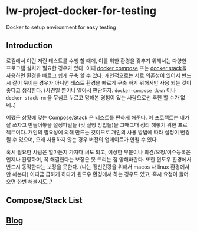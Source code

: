 # lw-project-docker-for-testing
Docker to setup environment for easy testing

## Introduction
로컬에서 이런 저런 테스트를 수행 할 때에, 이를 위한 환경을 갖추기 위해서는 다양한 프로그램 설치가 필요한 경우가 있다. 이때 [docker compose](https://docs.docker.com/compose/) 또는 [docker stack](https://docs.docker.com/engine/swarm/stack-deploy/)을 사용하면 환경을 빠르고 쉽게 구축 할 수 있다. 개인적으로는 서로 의존성이 있어서 반드시 같이 묶이는 경우가 아니면 테스트 환경을 빠르게 구축 하기 위해서만 사용 되는 것이 좋다고 생각한다. (사견일 뿐이니 알아서 판단하자. `docker-compose down` 이나 `docker stack rm` 을 무심코 누르고 망해본 경험이 있는 사람으로썬 추천 할 수가 없네..)

어쨌든 상황에 맞는 Compose/Stack 은 테스트를 편하게 해준다. 이 프로젝트는 내가 잘 쓰자고 만들어놓을 설정파일들 (및 실행 방법들)을 그때그때 정리 해놓기 위한 프로젝트이다. 개인의 필요성에 의해 만드는 것이므로 개인의 사용 방법에 따라 설정이 변경 될 수 있으며, 오래 사용하지 않는 경우 버전의 업데이트가 안될 수 있다.

혹시 필요한 사람은 얼마든지 가져다 써도 되고, 이상한 부분이나 의견/요청/이슈등록은 언제나 환영하며, 꼭 해결한다는 보장은 못 드리는 점 양해바란다. 또한 윈도우 환경에서 반드시 동작한다는 보장을 못한다. (나는 정신건강을 위해서 macos 나 linux 환경에서만 해본다) 이따금 급하게 하다가 윈도우 환경에서 하는 경우도 있고, 혹시 요청이 들어오면 한번 해볼지도..?

## Compose/Stack List


## [Blog](https://lonelywolflee.github.io/)